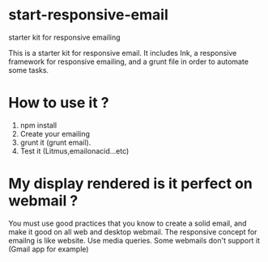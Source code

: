 # start-responsive-email
starter kit for responsive emailing

This is a starter kit for responsive email. It includes Ink, a responsive framework for responsive emailing, and a grunt file in order to automate some tasks.

# How to use it ?

1. npm install
2. Create your emailing
3. grunt it (grunt email).
4. Test it (Litmus,emailonacid...etc)

# My display rendered is it perfect on webmail ?

You must use good practices that you know to create a solid email, and make it good on all web and desktop webmail.
The responsive concept for emailng is like website. Use media queries. Some webmails don't support it (Gmail app for example)
